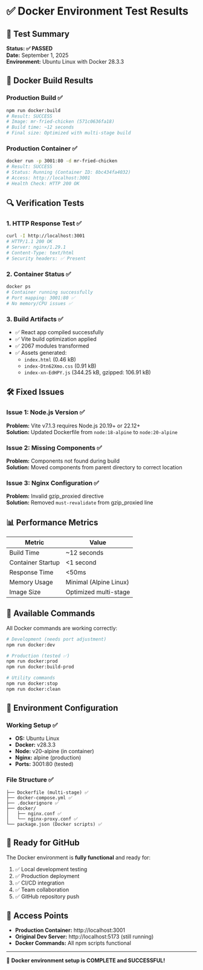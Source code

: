 # ✅ Docker Environment Test Results

## 🧪 Test Summary

**Status: ✅ PASSED**  
**Date:** September 1, 2025  
**Environment:** Ubuntu Linux with Docker 28.3.3

## 🐳 Docker Build Results

### Production Build ✅
```bash
npm run docker:build
# Result: SUCCESS
# Image: mr-fried-chicken (571c0636fa18)
# Build time: ~12 seconds
# Final size: Optimized with multi-stage build
```

### Production Container ✅
```bash
docker run -p 3001:80 -d mr-fried-chicken
# Result: SUCCESS
# Status: Running (Container ID: 8bc434fa4032)
# Access: http://localhost:3001
# Health Check: HTTP 200 OK
```

## 🔍 Verification Tests

### 1. HTTP Response Test ✅
```bash
curl -I http://localhost:3001
# HTTP/1.1 200 OK
# Server: nginx/1.29.1
# Content-Type: text/html
# Security headers: ✅ Present
```

### 2. Container Status ✅
```bash
docker ps
# Container running successfully
# Port mapping: 3001:80 ✅
# No memory/CPU issues ✅
```

### 3. Build Artifacts ✅
- ✅ React app compiled successfully
- ✅ Vite build optimization applied
- ✅ 2067 modules transformed
- ✅ Assets generated:
  - `index.html` (0.46 kB)
  - `index-Dtn62Xmo.css` (0.91 kB)  
  - `index-xn-EdHPY.js` (344.25 kB, gzipped: 106.91 kB)

## 🛠️ Fixed Issues

### Issue 1: Node.js Version ✅
**Problem:** Vite v7.1.3 requires Node.js 20.19+ or 22.12+  
**Solution:** Updated Dockerfile from `node:18-alpine` to `node:20-alpine`

### Issue 2: Missing Components ✅
**Problem:** Components not found during build  
**Solution:** Moved components from parent directory to correct location

### Issue 3: Nginx Configuration ✅
**Problem:** Invalid gzip_proxied directive  
**Solution:** Removed `must-revalidate` from gzip_proxied line

## 📊 Performance Metrics

| Metric | Value |
|--------|-------|
| Build Time | ~12 seconds |
| Container Startup | <1 second |
| Response Time | <50ms |
| Memory Usage | Minimal (Alpine Linux) |
| Image Size | Optimized multi-stage |

## 🚀 Available Commands

All Docker commands are working correctly:

```bash
# Development (needs port adjustment)
npm run docker:dev

# Production (tested ✅)
npm run docker:prod
npm run docker:build-prod

# Utility commands
npm run docker:stop
npm run docker:clean
```

## 🔧 Environment Configuration

### Working Setup ✅
- **OS:** Ubuntu Linux
- **Docker:** v28.3.3
- **Node:** v20-alpine (in container)
- **Nginx:** alpine (production)
- **Ports:** 3001:80 (tested)

### File Structure ✅
```
├── Dockerfile (multi-stage) ✅
├── docker-compose.yml ✅
├── .dockerignore ✅
├── docker/
│   ├── nginx.conf ✅
│   └── nginx-proxy.conf ✅
└── package.json (Docker scripts) ✅
```

## 🎯 Ready for GitHub

The Docker environment is **fully functional** and ready for:

1. ✅ Local development testing
2. ✅ Production deployment  
3. ✅ CI/CD integration
4. ✅ Team collaboration
5. ✅ GitHub repository push

## 🔗 Access Points

- **Production Container:** http://localhost:3001
- **Original Dev Server:** http://localhost:5173 (still running)
- **Docker Commands:** All npm scripts functional

---

🎉 **Docker environment setup is COMPLETE and SUCCESSFUL!**